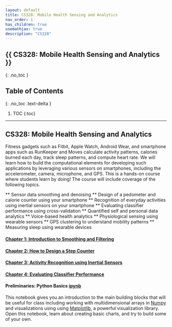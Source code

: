 ```yaml
---
layout: default
title: CS328: Mobile Health Sensing and Analytics
nav_order: 1
has_children: true
usemathjax: true
description: "CS328"
---
```

## {{ CS328: Mobile Health Sensing and Analytics }}
{: .no_toc }

## Table of Contents
{: .no_toc .text-delta }

1. TOC
{:toc}
---

## CS328: Mobile Health Sensing and Analytics

Fitness gadgets such as ​Fitbit​, ​Apple Watch,​ ​Android Wear,​ and smartphone apps such as ​RunKeeper​ and M​oves​ calculate activity patterns, calories burned each day, track sleep patterns, and compute heart rate. We will learn how to build the computational elements for developing such applications by leveraging various sensors on smartphones, including the accelerometer, camera, microphone, and GPS. This is a hands-on course where students learn by doing! The course will include coverage of the following topics. 

** Sensor data smoothing and denoising
** Design of a pedometer and calorie counter using your smartphone
** Recognition of everyday activities using inertial sensors on your smartphone
** Evaluating classifier performance using cross-validation
** Quantified self and personal data analytics
** Voice-based health analytics
** Physiological sensing using wearable sensors
** GPS clustering to understand mobility patterns
** Measuring sleep using wearable devices

#### [Chapter 1: Introduction to Smoothing and Filtering](chapter1-noise/chapter1.md)

#### [Chapter 2: How to Design a Step Counter](chapter2-steps/chapter2.md)

#### [Chapter 3: Activity Recognition using Inertial Sensors](chapter3-activityrecognition/chapter3.md)

#### [Chapter 4: Evaluating Classifier Performance](chapter4-evalclassifier/chapter4.md)

#### Preliminaries: Python Basics [ipynb](https://colab.research.google.com/drive/1hheScRsp3Dy-mkJ1xu-EMPPwyhMAbytN?usp=sharing#scrollTo=0uJ1tEU1CtpR)
This notebook gives you an introduction to the main building blocks that will be useful for class including working with multidimensional arrays in [Numpy](https://numpy.org/) and visualizations using  using [Matplotlib](https://matplotlib.org/), a powerful visualization library. Open this notebook, learn about creating basic charts, and try to build some of your own. 


